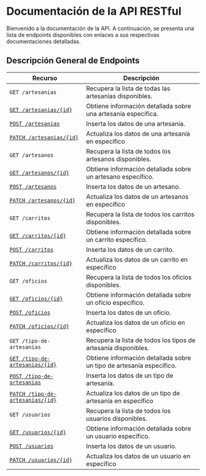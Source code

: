 # Documentación de la API RESTful

Bienvenido a la documentación de la API. A continuación, se presenta una lista
de endpoints disponibles con enlaces a sus respectivas documentaciones detalladas.

## Descripción General de Endpoints

| Recurso                    | Descripción |
| -------------------------- | ----------- |
| `GET /artesanias`               | Recupera la lista de todas las artesanias disponibles. |
| [`GET /artesanias/{id}`](./endpoints/get-artesanias-id.md)          | Obtiene información detallada sobre una artesanía específica. |
| [`POST /artesanias`](./endpoints/post-artesanias.md)   | Inserta los datos de una artesanía. |
|[`PATCH /artesanias/{id}`](./endpoints/patch-artesanias.md) | Actualiza los datos de una artesanía en específico
| `GET /artesanos`               | Recupera la lista de todos los artesanos disponibles. |
| [`GET /artesanos/{id}`](./endpoints/get-artesanos-id.md)          | Obtiene información detallada sobre un artesano específico. |
| [`POST /artesanos`](./endpoints/post-artesanos.md)   | Inserta los datos de un artesano. |
|[`PATCH /artesanos/{id}`](./endpoints/patch-artesanos.md) | Actualiza los datos de un artesanos en específico
| `GET /carritos`               | Recupera la lista de todos los carritos disponibles. |
| [`GET /carritos/{id}`](./endpoints/get-carritos-id.md.md)          | Obtiene información detallada sobre un carrito específico. |
| [`POST /carritos`](./endpoints/post-carritos.md)   | Inserta los datos de un carrito. |
|[`PATCH /carritos/{id}`](./endpoints/patch-carritos.md) | Actualiza los datos de un carrito en específico|
| `GET /oficios`               | Recupera la lista de todos los oficios disponibles. |
| [`GET /oficios/{id}`](./endpoints/get-oficios-id.md)          | Obtiene información detallada sobre un oficio específico. |
| [`POST /oficios`](./endpoints/post-oficios.md)   | Inserta los datos de un oficio. |
|[`PATCH /oficios/{id}`](./endpoints/patch-oficios.md) | Actualiza los datos de un oficio en específico|
| `GET /tipo-de-artesanias`               | Recupera la lista de todos los tipos de artesanía disponibles. |
| [`GET /tipo-de-artesanias/{id}`](./endpoints/get-tipo-de-artesanias-id.md)          | Obtiene información detallada sobre un tipo de artesanía específico. |
| [`POST /tipo-de-artesanias`](./endpoints/post-tipo-de-artesanias.md)   | Inserta los datos de un tipo de artesanía. |
|[`PATCH /tipo-de-artesanias/{id}`](./endpoints/patch-tipo-de-artesanias.md) | Actualiza los datos de un tipo de artesanía en específico|
| `GET /usuarios`               | Recupera la lista de todos los usuarios disponibles. |
| [`GET /usuarios/{id}`](./endpoints/get-usuarios-id.md)          | Obtiene información detallada sobre un usuario específico. |
| [`POST /usuarios`](./endpoints/post-usuarios.md)   | Inserta los datos de un usuario. |
|[`PATCH /usuarios/{id}`](./endpoints/patch-usuarios.md) | Actualiza los datos de un usuario en específico